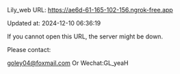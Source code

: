 Lily_web URL: https://ae6d-61-165-102-156.ngrok-free.app

Updated at: 2024-12-10 06:36:19

If you cannot open this URL, the server might be down.

Please contact: 

goley04@foxmail.com Or Wechat:GL_yeaH